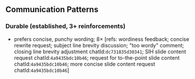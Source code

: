 ## Communication Patterns
### Durable (established, 3+ reinforcements)
- prefers concise, punchy wording; 8× [refs: wordiness feedback; concise rewrite request; subject line brevity discussion; "too wordy" comment; closing line brevity adjustment chatId:`dc731835d30341`; SIH slide content request chatId:`4a9435bdc10b46`; request for to-the-point slide content chatId:`4a9435bdc10b46`; more concise slide content request chatId:`4a9435bdc10b46`]